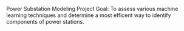 Power Substation Modeling Project
Goal: To assess various machine learning techniques and determine a most efficent way to identify components of power stations.
